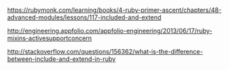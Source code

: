 https://rubymonk.com/learning/books/4-ruby-primer-ascent/chapters/48-advanced-modules/lessons/117-included-and-extend

http://engineering.appfolio.com/appfolio-engineering/2013/06/17/ruby-mixins-activesupportconcern

http://stackoverflow.com/questions/156362/what-is-the-difference-between-include-and-extend-in-ruby

